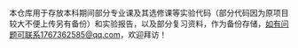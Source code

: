 本仓库用于存放本科期间部分专业课及其选修课等实验代码（部分代码因为原项目较大不便上传另有备份）和实验报告，以及部分复习资料，作为备份存储，如有问题可联系1767362585@qq.com，欢迎拜访！

